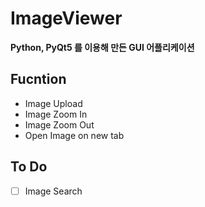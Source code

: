 # ImageViewer
**Python, PyQt5 를 이용해 만든 GUI 어플리케이션**

## Fucntion
- Image Upload
- Image Zoom In
- Image Zoom Out
- Open Image on new tab

## To Do
- [ ] Image Search
